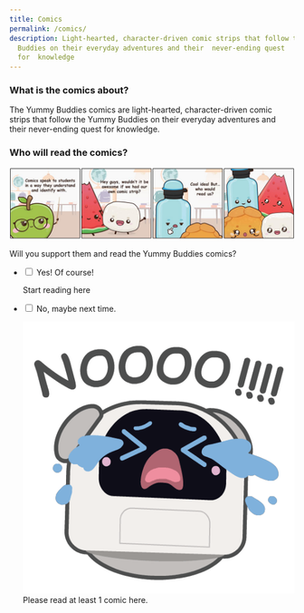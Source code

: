 ```yaml
---
title: Comics
permalink: /comics/
description: Light-hearted, character-driven comic strips that follow the Yummy
  Buddies on their everyday adventures and their  never-ending quest
  for  knowledge
---
```

### What is the comics about?
The Yummy Buddies comics are light-hearted, character-driven comic strips that follow the Yummy Buddies on their everyday adventures and their&nbsp;never-ending quest for&nbsp;knowledge.

### Who will read the comics?
![comics](/images/Comics/comics.jpg)

Will you support them and read the Yummy Buddies comics?

<ul class="jekyllcodex\_accordion">  
  
<li><input id="accordion1" type="checkbox">  
<label for="accordion1">Yes! Of course!</label><div>  
<p>Start reading here</p>  
</div></li>  
  
<li><input id="accordion2" type="checkbox">  
<label for="accordion2">No, maybe next time.</label><div>  
<p><img src="/images/Characters/poodle-no.gif"><br>Please read at least 1 comic here.</p>  
</div></li>  
  
</ul>